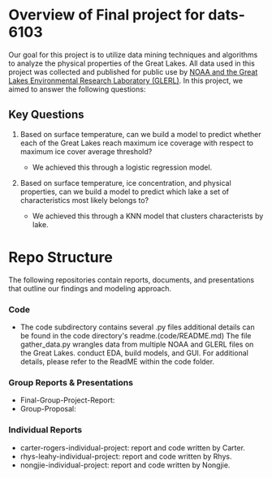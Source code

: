 # Overview of Final project for dats-6103

Our goal for this project is to utilize data mining techniques and algorithms to analyze the physical properties of the Great Lakes. All data used in this project was collected and published for public use by [NOAA and the Great Lakes Environmental Research Laboratory (GLERL)](https://coastwatch.glerl.noaa.gov/statistic/statistic.html). In this project, we aimed to answer the following questions: 

## Key Questions

1. Based on surface temperature, can we build a model to predict whether each of the Great Lakes reach maximum ice coverage with respect to maximum ice cover average threshold?
    - We achieved this through a logistic regression model. 

2. Based on surface temperature, ice concentration, and physical properties, can we build a model to predict which lake a set of characteristics most likely belongs to?   
    - We achieved this through a KNN model that clusters characterists by lake.  


# Repo Structure

The following repositories contain reports, documents, and presentations that outline our findings and modeling approach.


### Code
    
- The code subdirectory contains several .py files additional details can be found in the code directory's readme.(code/README.md) The file gather_data.py wrangles data from multiple NOAA and GLERL files on the Great Lakes. conduct EDA, build models, and GUI. For additional details, please refer to the ReadME within the code folder. 

### Group Reports & Presentations
- Final-Group-Project-Report:
- Group-Proposal:

### Individual Reports 
- carter-rogers-individual-project: report and code written by Carter.
- rhys-leahy-individual-project: report and code written by Rhys.
- nongjie-individual-project: report and code written by Nongjie.

